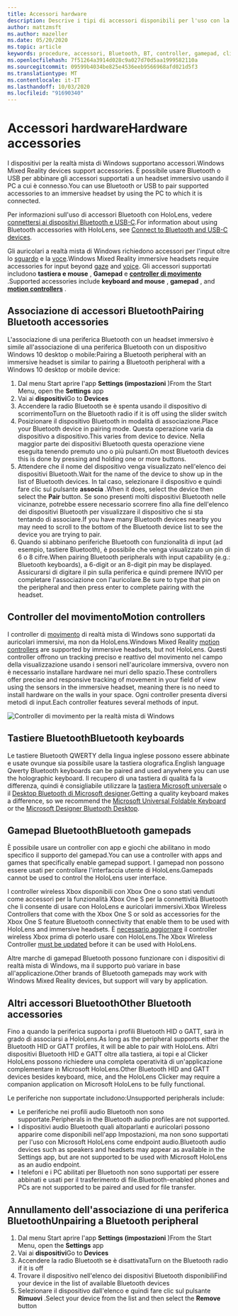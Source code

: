 ```yaml
---
title: Accessori hardware
description: Descrive i tipi di accessori disponibili per l'uso con la realtà mista di Windows e come configurarli.
author: mattzmsft
ms.author: mazeller
ms.date: 05/20/2020
ms.topic: article
keywords: procedure, accessori, Bluetooth, BT, controller, gamepad, clicker, Xbox
ms.openlocfilehash: 7f51264a3914d028c9a027d70d5aa1999582110a
ms.sourcegitcommit: 09599b4034be825e4536eeb9566968afd021d5f3
ms.translationtype: MT
ms.contentlocale: it-IT
ms.lasthandoff: 10/03/2020
ms.locfileid: "91690340"
---
```

# <a name="hardware-accessories"></a><span data-ttu-id="4fe9c-104">Accessori hardware</span><span class="sxs-lookup"><span data-stu-id="4fe9c-104">Hardware accessories</span></span>

<span data-ttu-id="4fe9c-105">I dispositivi per la realtà mista di Windows supportano accessori.</span><span class="sxs-lookup"><span data-stu-id="4fe9c-105">Windows Mixed Reality devices support accessories.</span></span> <span data-ttu-id="4fe9c-106">È possibile usare Bluetooth o USB per abbinare gli accessori supportati a un headset immersivo usando il PC a cui è connesso.</span><span class="sxs-lookup"><span data-stu-id="4fe9c-106">You can use Bluetooth or USB to pair supported accessories to an immersive headset by using the PC to which it is connected.</span></span>

<span data-ttu-id="4fe9c-107">Per informazioni sull'uso di accessori Bluetooth con HoloLens, vedere [connettersi ai dispositivi Bluetooth e USB-C](https://docs.microsoft.com/hololens/hololens-connect-devices).</span><span class="sxs-lookup"><span data-stu-id="4fe9c-107">For information about using Bluetooth accessories with HoloLens, see [Connect to Bluetooth and USB-C devices](https://docs.microsoft.com/hololens/hololens-connect-devices).</span></span>

<span data-ttu-id="4fe9c-108">Gli auricolari a realtà mista di Windows richiedono accessori per l'input oltre lo [sguardo](../design/gaze-and-commit.md) e la [voce](../design/voice-input.md).</span><span class="sxs-lookup"><span data-stu-id="4fe9c-108">Windows Mixed Reality immersive headsets require accessories for input beyond [gaze](../design/gaze-and-commit.md) and [voice](../design/voice-input.md).</span></span> <span data-ttu-id="4fe9c-109">Gli accessori supportati includono **tastiera e mouse** , **Gamepad** e **[controller di movimento](../design/motion-controllers.md)** .</span><span class="sxs-lookup"><span data-stu-id="4fe9c-109">Supported accessories include **keyboard and mouse** , **gamepad** , and **[motion controllers](../design/motion-controllers.md)** .</span></span>

## <a name="pairing-bluetooth-accessories"></a><span data-ttu-id="4fe9c-110">Associazione di accessori Bluetooth</span><span class="sxs-lookup"><span data-stu-id="4fe9c-110">Pairing Bluetooth accessories</span></span>

<span data-ttu-id="4fe9c-111">L'associazione di una periferica Bluetooth con un headset immersivo è simile all'associazione di una periferica Bluetooth con un dispositivo Windows 10 desktop o mobile:</span><span class="sxs-lookup"><span data-stu-id="4fe9c-111">Pairing a Bluetooth peripheral with an immersive headset is similar to pairing a Bluetooth peripheral with a Windows 10 desktop or mobile device:</span></span>

1. <span data-ttu-id="4fe9c-112">Dal menu Start aprire l'app **Settings (impostazioni** )</span><span class="sxs-lookup"><span data-stu-id="4fe9c-112">From the Start Menu, open the **Settings** app</span></span>
2. <span data-ttu-id="4fe9c-113">Vai ai **dispositivi**</span><span class="sxs-lookup"><span data-stu-id="4fe9c-113">Go to **Devices**</span></span>
3. <span data-ttu-id="4fe9c-114">Accendere la radio Bluetooth se è spenta usando il dispositivo di scorrimento</span><span class="sxs-lookup"><span data-stu-id="4fe9c-114">Turn on the Bluetooth radio if it is off using the slider switch</span></span>
4. <span data-ttu-id="4fe9c-115">Posizionare il dispositivo Bluetooth in modalità di associazione.</span><span class="sxs-lookup"><span data-stu-id="4fe9c-115">Place your Bluetooth device in pairing mode.</span></span> <span data-ttu-id="4fe9c-116">Questa operazione varia da dispositivo a dispositivo.</span><span class="sxs-lookup"><span data-stu-id="4fe9c-116">This varies from device to device.</span></span> <span data-ttu-id="4fe9c-117">Nella maggior parte dei dispositivi Bluetooth questa operazione viene eseguita tenendo premuto uno o più pulsanti.</span><span class="sxs-lookup"><span data-stu-id="4fe9c-117">On most Bluetooth devices this is done by pressing and holding one or more buttons.</span></span>
5. <span data-ttu-id="4fe9c-118">Attendere che il nome del dispositivo venga visualizzato nell'elenco dei dispositivi Bluetooth.</span><span class="sxs-lookup"><span data-stu-id="4fe9c-118">Wait for the name of the device to show up in the list of Bluetooth devices.</span></span> <span data-ttu-id="4fe9c-119">In tal caso, selezionare il dispositivo e quindi fare clic sul pulsante **associa** .</span><span class="sxs-lookup"><span data-stu-id="4fe9c-119">When it does, select the device then select the **Pair** button.</span></span> <span data-ttu-id="4fe9c-120">Se sono presenti molti dispositivi Bluetooth nelle vicinanze, potrebbe essere necessario scorrere fino alla fine dell'elenco dei dispositivi Bluetooth per visualizzare il dispositivo che si sta tentando di associare.</span><span class="sxs-lookup"><span data-stu-id="4fe9c-120">If you have many Bluetooth devices nearby you may need to scroll to the bottom of the Bluetooth device list to see the device you are trying to pair.</span></span>
6. <span data-ttu-id="4fe9c-121">Quando si abbinano periferiche Bluetooth con funzionalità di input (ad esempio, tastiere Bluetooth), è possibile che venga visualizzato un pin di 6 o 8 cifre.</span><span class="sxs-lookup"><span data-stu-id="4fe9c-121">When pairing Bluetooth peripherals with input capability (e.g.: Bluetooth keyboards), a 6-digit or an 8-digit pin may be displayed.</span></span> <span data-ttu-id="4fe9c-122">Assicurarsi di digitare il pin sulla periferica e quindi premere INVIO per completare l'associazione con l'auricolare.</span><span class="sxs-lookup"><span data-stu-id="4fe9c-122">Be sure to type that pin on the peripheral and then press enter to complete pairing with the headset.</span></span>

## <a name="motion-controllers"></a><span data-ttu-id="4fe9c-123">Controller del movimento</span><span class="sxs-lookup"><span data-stu-id="4fe9c-123">Motion controllers</span></span>

<span data-ttu-id="4fe9c-124">I controller di [movimento](../design/motion-controllers.md) di realtà mista di Windows sono supportati da auricolari immersivi, ma non da HoloLens.</span><span class="sxs-lookup"><span data-stu-id="4fe9c-124">Windows Mixed Reality [motion controllers](../design/motion-controllers.md) are supported by immersive headsets, but not HoloLens.</span></span> <span data-ttu-id="4fe9c-125">Questi controller offrono un tracking preciso e reattivo del movimento nel campo della visualizzazione usando i sensori nell'auricolare immersiva, ovvero non è necessario installare hardware nei muri dello spazio.</span><span class="sxs-lookup"><span data-stu-id="4fe9c-125">These controllers offer precise and responsive tracking of movement in your field of view using the sensors in the immersive headset, meaning there is no need to install hardware on the walls in your space.</span></span> <span data-ttu-id="4fe9c-126">Ogni controller presenta diversi metodi di input.</span><span class="sxs-lookup"><span data-stu-id="4fe9c-126">Each controller features several methods of input.</span></span>

![Controller di movimento per la realtà mista di Windows](../design/images/winmr-ck-1080x1080-350px.jpg)

## <a name="bluetooth-keyboards"></a><span data-ttu-id="4fe9c-128">Tastiere Bluetooth</span><span class="sxs-lookup"><span data-stu-id="4fe9c-128">Bluetooth keyboards</span></span>

<span data-ttu-id="4fe9c-129">Le tastiere Bluetooth QWERTY della lingua inglese possono essere abbinate e usate ovunque sia possibile usare la tastiera olografica.</span><span class="sxs-lookup"><span data-stu-id="4fe9c-129">English language Qwerty Bluetooth keyboards can be paired and used anywhere you can use the holographic keyboard.</span></span> <span data-ttu-id="4fe9c-130">Il recupero di una tastiera di qualità fa la differenza, quindi è consigliabile utilizzare la [tastiera Microsoft universale](https://www.microsoft.com/accessories/products/keyboards/universal-foldable-keyboard/gu5-00001) o il [Desktop Bluetooth di Microsoft designer](https://www.microsoft.com/accessories/products/keyboards/designer-bluetooth-desktop/7n9-00001).</span><span class="sxs-lookup"><span data-stu-id="4fe9c-130">Getting a quality keyboard makes a difference, so we recommend the [Microsoft Universal Foldable Keyboard](https://www.microsoft.com/accessories/products/keyboards/universal-foldable-keyboard/gu5-00001) or the [Microsoft Designer Bluetooth Desktop](https://www.microsoft.com/accessories/products/keyboards/designer-bluetooth-desktop/7n9-00001).</span></span>

## <a name="bluetooth-gamepads"></a><span data-ttu-id="4fe9c-131">Gamepad Bluetooth</span><span class="sxs-lookup"><span data-stu-id="4fe9c-131">Bluetooth gamepads</span></span>

<span data-ttu-id="4fe9c-132">È possibile usare un controller con app e giochi che abilitano in modo specifico il supporto del gamepad.</span><span class="sxs-lookup"><span data-stu-id="4fe9c-132">You can use a controller with apps and games that specifically enable gamepad support.</span></span> <span data-ttu-id="4fe9c-133">I gamepad non possono essere usati per controllare l'interfaccia utente di HoloLens.</span><span class="sxs-lookup"><span data-stu-id="4fe9c-133">Gamepads cannot be used to control the HoloLens user interface.</span></span>

<span data-ttu-id="4fe9c-134">I controller wireless Xbox disponibili con Xbox One o sono stati venduti come accessori per la funzionalità Xbox One S per la connettività Bluetooth che li consente di usare con HoloLens e auricolari immersivi.</span><span class="sxs-lookup"><span data-stu-id="4fe9c-134">Xbox Wireless Controllers that come with the Xbox One S or sold as accessories for the Xbox One S feature Bluetooth connectivity that enable them to be used with HoloLens and immersive headsets.</span></span> <span data-ttu-id="4fe9c-135">È [necessario aggiornare](https://support.xbox.com/xbox-one/accessories/update-controller-for-stereo-headset-adapter) il controller wireless Xbox prima di poterlo usare con HoloLens.</span><span class="sxs-lookup"><span data-stu-id="4fe9c-135">The Xbox Wireless Controller [must be updated](https://support.xbox.com/xbox-one/accessories/update-controller-for-stereo-headset-adapter) before it can be used with HoloLens.</span></span>

<span data-ttu-id="4fe9c-136">Altre marche di gamepad Bluetooth possono funzionare con i dispositivi di realtà mista di Windows, ma il supporto può variare in base all'applicazione.</span><span class="sxs-lookup"><span data-stu-id="4fe9c-136">Other brands of Bluetooth gamepads may work with Windows Mixed Reality devices, but support will vary by application.</span></span>

## <a name="other-bluetooth-accessories"></a><span data-ttu-id="4fe9c-137">Altri accessori Bluetooth</span><span class="sxs-lookup"><span data-stu-id="4fe9c-137">Other Bluetooth accessories</span></span>

<span data-ttu-id="4fe9c-138">Fino a quando la periferica supporta i profili Bluetooth HID o GATT, sarà in grado di associarsi a HoloLens.</span><span class="sxs-lookup"><span data-stu-id="4fe9c-138">As long as the peripheral supports either the Bluetooth HID or GATT profiles, it will be able to pair with HoloLens.</span></span> <span data-ttu-id="4fe9c-139">Altri dispositivi Bluetooth HID e GATT oltre alla tastiera, ai topi e al Clicker HoloLens possono richiedere una completa operatività di un'applicazione complementare in Microsoft HoloLens.</span><span class="sxs-lookup"><span data-stu-id="4fe9c-139">Other Bluetooth HID and GATT devices besides keyboard, mice, and the HoloLens Clicker may require a companion application on Microsoft HoloLens to be fully functional.</span></span>

<span data-ttu-id="4fe9c-140">Le periferiche non supportate includono:</span><span class="sxs-lookup"><span data-stu-id="4fe9c-140">Unsupported peripherals include:</span></span>

* <span data-ttu-id="4fe9c-141">Le periferiche nei profili audio Bluetooth non sono supportate.</span><span class="sxs-lookup"><span data-stu-id="4fe9c-141">Peripherals in the Bluetooth audio profiles are not supported.</span></span>
* <span data-ttu-id="4fe9c-142">I dispositivi audio Bluetooth quali altoparlanti e auricolari possono apparire come disponibili nell'app Impostazioni, ma non sono supportati per l'uso con Microsoft HoloLens come endpoint audio.</span><span class="sxs-lookup"><span data-stu-id="4fe9c-142">Bluetooth audio devices such as speakers and headsets may appear as available in the Settings app, but are not supported to be used with Microsoft HoloLens as an audio endpoint.</span></span>
* <span data-ttu-id="4fe9c-143">I telefoni e i PC abilitati per Bluetooth non sono supportati per essere abbinati e usati per il trasferimento di file.</span><span class="sxs-lookup"><span data-stu-id="4fe9c-143">Bluetooth-enabled phones and PCs are not supported to be paired and used for file transfer.</span></span>

## <a name="unpairing-a-bluetooth-peripheral"></a><span data-ttu-id="4fe9c-144">Annullamento dell'associazione di una periferica Bluetooth</span><span class="sxs-lookup"><span data-stu-id="4fe9c-144">Unpairing a Bluetooth peripheral</span></span>

1. <span data-ttu-id="4fe9c-145">Dal menu Start aprire l'app **Settings (impostazioni** )</span><span class="sxs-lookup"><span data-stu-id="4fe9c-145">From the Start Menu, open the **Settings** app</span></span>
2. <span data-ttu-id="4fe9c-146">Vai ai **dispositivi**</span><span class="sxs-lookup"><span data-stu-id="4fe9c-146">Go to **Devices**</span></span>
3. <span data-ttu-id="4fe9c-147">Accendere la radio Bluetooth se è disattivata</span><span class="sxs-lookup"><span data-stu-id="4fe9c-147">Turn on the Bluetooth radio if it is off</span></span>
4. <span data-ttu-id="4fe9c-148">Trovare il dispositivo nell'elenco dei dispositivi Bluetooth disponibili</span><span class="sxs-lookup"><span data-stu-id="4fe9c-148">Find your device in the list of available Bluetooth devices</span></span>
5. <span data-ttu-id="4fe9c-149">Selezionare il dispositivo dall'elenco e quindi fare clic sul pulsante **Rimuovi** .</span><span class="sxs-lookup"><span data-stu-id="4fe9c-149">Select your device from the list and then select the **Remove** button</span></span>
